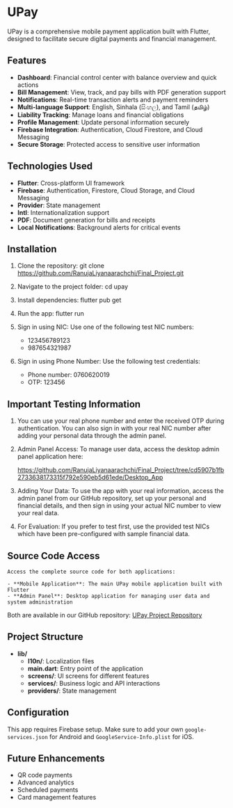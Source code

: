 # UPay

UPay is a comprehensive mobile payment application built with Flutter, designed to facilitate secure digital payments and financial management.

## Features

- **Dashboard**: Financial control center with balance overview and quick actions
- **Bill Management**: View, track, and pay bills with PDF generation support
- **Notifications**: Real-time transaction alerts and payment reminders
- **Multi-language Support**: English, Sinhala (සිංහල), and Tamil (தமிழ்)
- **Liability Tracking**: Manage loans and financial obligations
- **Profile Management**: Update personal information securely
- **Firebase Integration**: Authentication, Cloud Firestore, and Cloud Messaging
- **Secure Storage**: Protected access to sensitive user information

## Technologies Used

- **Flutter**: Cross-platform UI framework
- **Firebase**: Authentication, Firestore, Cloud Storage, and Cloud Messaging
- **Provider**: State management
- **Intl**: Internationalization support
- **PDF**: Document generation for bills and receipts
- **Local Notifications**: Background alerts for critical events

## Installation

1. Clone the repository:
    git clone <https://github.com/RanujaLiyanaarachchi/Final_Project.git>

2. Navigate to the project folder:
    cd upay

3. Install dependencies:
    flutter pub get

4. Run the app:
    flutter run

5. Sign in using NIC:
    Use one of the following test NIC numbers:
    - 123456789123
    - 987654321987

6. Sign in using Phone Number:
    Use the following test credentials:
    - Phone number: 0760620019
    - OTP: 123456

## Important Testing Information

1. You can use your real phone number and enter the received OTP during authentication. You can also sign in with your real NIC number after adding your personal data through the admin panel.

2. Admin Panel Access: To manage user data, access the desktop admin panel application here:

    <https://github.com/RanujaLiyanaarachchi/Final_Project/tree/cd5907b1fb2733638173315f792e590eb5d61ede/Desktop_App>

3. Adding Your Data: To use the app with your real information, access the admin panel from our GitHub repository, set up your personal and financial details, and then sign in using your actual NIC number to view your real data.

4. For Evaluation: If you prefer to test first, use the provided test NICs which have been pre-configured with sample financial data.

## Source Code Access

    Access the complete source code for both applications:

    - **Mobile Application**: The main UPay mobile application built with Flutter
    - **Admin Panel**: Desktop application for managing user data and system administration

Both are available in our GitHub repository: [UPay Project Repository](https://github.com/RanujaLiyanaarachchi/Final_Project.git)

## Project Structure

- **lib/**
  - **l10n/**: Localization files
  - **main.dart**: Entry point of the application
  - **screens/**: UI screens for different features
  - **services/**: Business logic and API interactions
  - **providers/**: State management

## Configuration

This app requires Firebase setup. Make sure to add your own `google-services.json` for Android and `GoogleService-Info.plist` for iOS.

## Future Enhancements

- QR code payments
- Advanced analytics
- Scheduled payments
- Card management features

